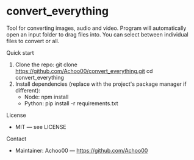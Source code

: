 # convert_everything

Tool for converting images, audio and video. Program will automatically open an input folder to drag files into. You can select between individual files to convert or all.

Quick start
1. Clone the repo:
   git clone https://github.com/Achoo00/convert_everything.git
   cd convert_everything
2. Install dependencies (replace with the project's package manager if different):
   - Node: npm install
   - Python: pip install -r requirements.txt

License
- MIT — see LICENSE

Contact
- Maintainer: Achoo00 — https://github.com/Achoo00
